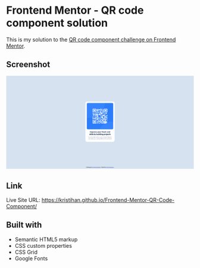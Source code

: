 # Frontend Mentor - QR code component solution
This is my solution to the [QR code component challenge on Frontend Mentor](https://www.frontendmentor.io/challenges/qr-code-component-iux_sIO_H). 

## Screenshot
![](./screenshot.png)

## Link
Live Site URL: https://kristihan.github.io/Frontend-Mentor-QR-Code-Component/

## Built with
- Semantic HTML5 markup
- CSS custom properties
- CSS Grid
- Google Fonts
